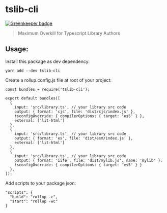 # tslib-cli

[![Greenkeeper badge](https://badges.greenkeeper.io/osdevisnot/tslib-cli.svg)](https://greenkeeper.io/)

> Maximum Overkill for Typescript Library Authors

## Usage:

Install this package as dev dependency:

```
yarn add --dev tslib-cli
```

Create a rollup.config.js file at root of your project:

```
const bundles = require('tslib-cli');

export default bundles([
  {
    input: 'src/library.ts', // your library src code
    output: { format: 'cjs', file: 'dist/cjs/index.js' },
    tsconfigOverride: { compilerOptions: { target: 'es5' } },
    external: ['lit-html']
  },
  {
    input: 'src/library.ts', // your library src code
    output: { format: 'es', file: 'dist/esm/index.js' },
    external: ['lit-html']
  },
  {
    input: 'src/library.ts', // your library src code
    output: { format: 'iife', file: 'dist/mylib.js', name: 'mylib' },
    tsconfigOverride: { compilerOptions: { target: 'es5' } }
  },
]);
```

Add scripts to your package json:

```
"scripts": {
  "build": "rollup -c",
  "start": "rollup -wc"
}
```

